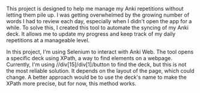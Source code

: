 This project is designed to help me manage my Anki repetitions without letting them pile up. I was getting overwhelmed by the growing number of words I had to review each day, especially when I didn't open the app for a while. To solve this, I created this tool to automate the syncing of my Anki deck. It allows me to update my progress and keep track of my daily repetitions at a manageable level.

In this project, I'm using Selenium to interact with Anki Web. The tool opens a specific deck using XPath, a way to find elements on a webpage. Currently, I'm using //div[15]/div[1]/button to find the deck, but this is not the most reliable solution. It depends on the layout of the page, which could change. A better approach would be to use the deck's name to make the XPath more precise, but for now, this method works.